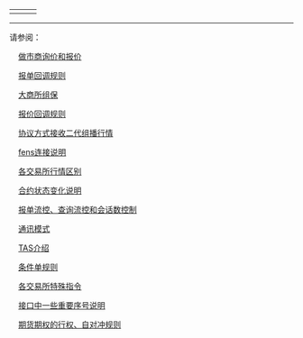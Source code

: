 <table border="0" cellspacing="0" class="square-block" id=""><tbody border="0"><tr border="0"><td class="square-block-left"></td><td class="square-block-content"><div>

</div></td><td class="square-block-right"></td></tr></tbody></table>
<div class="sub-links-list" style="text-indent:0px;"><hr class="SubLinksListLine"/>
<p class="sub-links-list-header">请参阅：</p>
<p class="sub-links-paragraph">    <a class="sub-links-action" href="../BJHXJ/">做市商询价和报价</a></p>
<p class="sub-links-paragraph">    <a class="sub-links-action" href="../DBHB/">报单回调规则</a></p>
<p class="sub-links-paragraph">    <a class="sub-links-action" href="../DCEZB/">大商所组保</a></p>
<p class="sub-links-paragraph">    <a class="sub-links-action" href="../DJHDGZ/">报价回调规则</a></p>
<p class="sub-links-paragraph">    <a class="sub-links-action" href="../EDHQJR/">协议方式接收二代组播行情</a></p>
<p class="sub-links-paragraph">    <a class="sub-links-action" href="../FENS/">fens连接说明</a></p>
<p class="sub-links-paragraph">    <a class="sub-links-action" href="../HQSM/">各交易所行情区别</a></p>
<p class="sub-links-paragraph">    <a class="sub-links-action" href="../HYZTBHSM/">合约状态变化说明</a></p>
<p class="sub-links-paragraph">    <a class="sub-links-action" href="../LK/">报单流控、查询流控和会话数控制</a></p>
<p class="sub-links-paragraph">    <a class="sub-links-action" href="../SJLSM/">通讯模式</a></p>
<p class="sub-links-paragraph">    <a class="sub-links-action" href="../TASJS/">TAS介绍</a></p>
<p class="sub-links-paragraph">    <a class="sub-links-action" href="../TJDGZ/">条件单规则</a></p>
<p class="sub-links-paragraph">    <a class="sub-links-action" href="../GJYSTSZL/">各交易所特殊指令</a></p>
<p class="sub-links-paragraph">    <a class="sub-links-action" href="../JKZYXZYXHSM/">接口中一些重要序号说明</a></p>
<p class="sub-links-paragraph">    <a class="sub-links-action" href="../QHQQDHQ-ZDCGZ/">期货期权的行权、自对冲规则</a></p>
</div>
